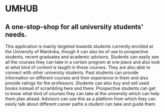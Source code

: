 # UMHUB

## A one-stop-shop for all university students' needs.

This application is mainly targeted towards students currently enrolled at the University of Manitoba, though it can also be of use to prospective students, recent graduates and academic advisors. Students can easily see all the courses they can take in a certain program at one place and also look at what kind of content is taught in those courses. They are also able to connect with other university students. Past students can provide information on different courses and their experience in them and also provide ratings for the professors. Students can also buy and sell used books instead of scrambling here and there. Prospective students can get to know what kind of courses they can take at the university which can help them plan ahead. Advisors can use this as a platform from which they can easily talk about different career paths a student can take and guide them. 